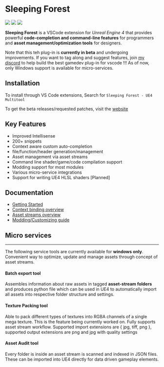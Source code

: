 # Sleeping Forest

![](https://gitlab.com/winterwildfire/ue4/trailblazer/badges/master/pipeline.svg)
![](https://img.shields.io/badge/4.24-fully%20supported-green)
![](https://img.shields.io/discord/573495259926102017)

**Sleeping Forest** is a VSCode extension for _Unreal Engine 4_ that provides powerful **code-completion and command-line features** for programmers and **asset management/optimization tools** for designers.

Note that this teh plug-in is **currently in beta** and undergoing improvements. If you want to tag along and suggest features, join [my discord](https://discord.gg/8Qd8a66) to help build the best gamedev plug-in for vscode !!!
As of now, only Windows support is available for micro-services.

## Installation

To install through VS Code extensions, Search for `Sleeping Forest - UE4 Multitool`

To get the beta releases/requested patches, visit the [website](https://suvam0451.netlify.com/docs/trailblazer/getting-started/)

## Key Features

- Improved Intellisense
- 200+ snippets
- Context aware custom auto-completion
- file/function/header generation/management
- Asset management via asset streams
- Command line shader/game/code compilation support
- Modding support for most modules
- Various micro-service integrations
- Support for writing UE4 HLSL shaders [Planned]

## Documentation

- [Getting Started](https://suvam0451.netlify.com/docs/trailblazer/getting-started/)
- [Context binding overview](https://suvam0451.netlify.com/docs/trailblazer/context-keys/)
- [Asset streams overview](https://suvam0451.netlify.com/docs/daedalus/hello-asset-streams)
- [Modding/Customizing guide](https://suvam0451.netlify.com/docs/trailblazer/extension-files)

## Micro services

---

The following service tools are currently available for **windows only**. Convenient way to optimize, update and manage assets through concept of asset streams.

#### Batch export tool

Assembles information about raw assets in tagged **asset-stream folders** and produces python file which can be used in UE4 to automatically import all assets into respective folder structure and settings.

#### Texture Packing tool

Able to pack different types of textures into RGBA channels of a single mega texture. This is the feature being currently worked on. Fully supports asset stream workflow.
Supported import extensions are { jpg, tiff, png }, supported output extensions are png and jpg with quality settings

#### Asset Audit tool

Every folder is inside an asset stream is scanned and indexed in JSON files. These can be imported into UE4 directly for data driven gameplay elements.
